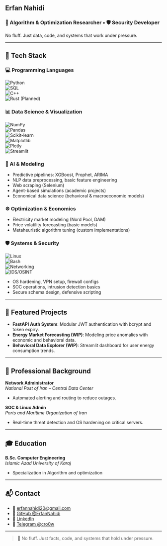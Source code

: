 ## Erfan Nahidi

### 🧠 Algorithm & Optimization Researcher • 🛡️ Security Developer

No fluff. Just data, code, and systems that work under pressure.

---

## 🔧 Tech Stack

### 💻 Programming Languages  
![Python](https://img.shields.io/badge/Python-3776AB?style=for-the-badge&logo=python&logoColor=white)  
![SQL](https://img.shields.io/badge/SQL-4479A1?style=for-the-badge&logo=postgresql&logoColor=white)  
![C++](https://img.shields.io/badge/C++-00599C?style=for-the-badge&logo=c%2B%2B&logoColor=white)  
![Rust (Planned)](https://img.shields.io/badge/Rust-Learning_2027-000000?style=for-the-badge&logo=rust&logoColor=white)  

### 📊 Data Science & Visualization  
![NumPy](https://img.shields.io/badge/NumPy-013243?style=for-the-badge&logo=numpy&logoColor=white)  
![Pandas](https://img.shields.io/badge/Pandas-150458?style=for-the-badge&logo=pandas&logoColor=white)  
![Scikit-learn](https://img.shields.io/badge/Scikit--Learn-F7931E?style=for-the-badge&logo=scikit-learn&logoColor=white)  
![Matplotlib](https://img.shields.io/badge/Matplotlib-11557C?style=for-the-badge&logo=matplotlib&logoColor=white)  
![Plotly](https://img.shields.io/badge/Plotly-3F4F75?style=for-the-badge&logo=plotly&logoColor=white)  
![Streamlit](https://img.shields.io/badge/Streamlit-FF4B4B?style=for-the-badge&logo=streamlit&logoColor=white)  

### 🧠 AI & Modeling  
- Predictive pipelines: XGBoost, Prophet, ARIMA  
- NLP data preprocessing, basic feature engineering  
- Web scraping (Selenium)  
- Agent-based simulations (academic projects)  
- Economical data science (behavioral & macroeconomic models)  

### ⚙️ Optimization & Economics  
- Electricity market modeling (Nord Pool, DAM)  
- Price volatility forecasting (basic models)  
- Metaheuristic algorithm tuning (custom implementations)  

### 🛡️ Systems & Security  
![Linux](https://img.shields.io/badge/Linux-Fedora/Debian/Arch-000000?style=for-the-badge&logo=linux&logoColor=white)  
![Bash](https://img.shields.io/badge/Bash-4EAA25?style=for-the-badge&logo=gnu-bash&logoColor=white)  
![Networking](https://img.shields.io/badge/CCNP-Level_Networking-0056A3?style=for-the-badge&logo=cisco&logoColor=white)  
![IDS/OSINT](https://img.shields.io/badge/IDS%20%2F%20OSINT-Security_Tools-8B0000?style=for-the-badge)  

- OS hardening, VPN setup, firewall configs  
- SOC operations, intrusion detection basics  
- Secure schema design, defensive scripting  

---

## 📁 Featured Projects  

- **FastAPI Auth System**: Modular JWT authentication with bcrypt and token expiry.  
- **Energy Market Forecasting (WIP)**: Modeling price anomalies with economic and behavioral data.  
- **Behavioral Data Explorer (WIP)**: Streamlit dashboard for user energy consumption trends.  

---

## 💼 Professional Background  

**Network Administrator**  
*National Post of Iran – Central Data Center*  
- Automated alerting and routing to reduce outages.  

**SOC & Linux Admin**  
*Ports and Maritime Organization of Iran*  
- Real-time threat detection and OS hardening on critical servers.  

---

## 🎓 Education  

**B.Sc. Computer Engineering**  
*Islamic Azad University of Karaj*  
- Specialization in Algorithm and optimization 

---

## 📬 Contact  

- 📧 [erfannahidi20@gmail.com](mailto:erfannahidi20@gmail.com)  
- 🧠 [GitHub @ErfanNahidi](https://github.com/ErfanNahidi)  
- 💼 [LinkedIn](https://linkedin.com/in/ErfanNahidi)  
- 💬 [Telegram @cro0w](https://t.me/cro0w)  

---

> 🧠 No fluff. Just facts, code, and systems that hold under pressure.
